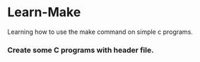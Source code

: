 # Learn-Make
Learning how to use the make command on simple c programs.

### Create some C programs with header file. 
